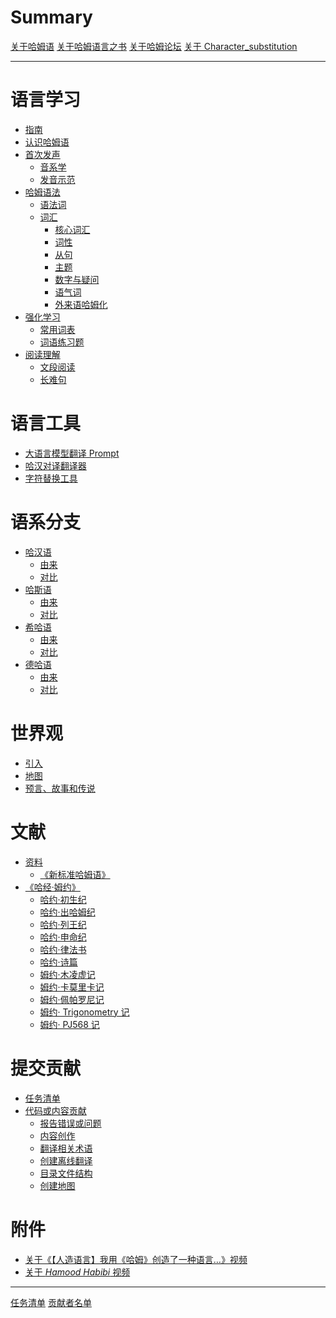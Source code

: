 # Summary

[关于哈姆语](index.md)
[关于哈姆语言之书](About_Book.md)
[关于哈姆论坛](Community.md)
[关于 Character_substitution](Character_substitution.md)

---

# 语言学习

- [指南](Guide/index.md)
- [认识哈姆语](First_Contact.md)
- [首次发声](Reading/index.md)
  - [音系学](Reading/Sound.md)
  - [发音示范]()
- [哈姆语法](Grammar/index.md)
  - [语法词](Grammar/Main.md)
  - [词汇](Grammar/Words/index.md)
    - [核心词汇](Grammar/Words/Core.md)
    - [词性](Grammar/Words/Characteristic.md)
    - [从句](Grammar/Words/Subordinate_clause.md)
    - [主题](Grammar/Words/Theme.md)
    - [数字与疑问](Grammar/Words/Num&Query.md)
    - [语气词](Grammar/Words/Exclamations.md)
    - [外来语哈姆化](Grammar/Words/Extern.md)
- [强化学习](Words_Learning/index.md)
  - [常用词表](Words_Learning/List.md)
  - [词语练习题]()
- [阅读理解]()
  - [文段阅读]()
  - [长难句]()

# 语言工具

- [大语言模型翻译 Prompt](lib/Prompt.md)
- [哈汉对译翻译器](Translator.md)
- [字符替换工具](Character_substitution.md)

# 语系分支

- [哈汉语]()
  - [由来]()
  - [对比]()
- [哈斯语]()
  - [由来]()
  - [对比]()
- [希哈语]()
  - [由来]()
  - [对比]()
- [德哈语]()
  - [由来]()
  - [对比]()

# 世界观

- [引入]()
- [地图]()
- [预言、故事和传说]()

# 文献

- [资料](Materials/index.md)
  - [《新标准哈姆语》](Materials/New_Standard_Hamud.md)
- [《哈经·姆约》](Materials/Bible_Hamud/index.md)
  - [哈约·初生纪](Materials/Bible_Hamud/Newborn.md)
  - [哈约·出哈姆纪](Materials/Bible_Hamud/Hamud.md)
  - [哈约·列王纪](Materials/Bible_Hamud/Kings.md)
  - [哈约·申命纪](Materials/Bible_Hamud/Souls.md)
  - [哈约·律法书](Materials/Bible_Hamud/Laws.md)
  - [哈约·诗篇](Materials/Bible_Hamud/Poem.md)
  - [姆约·木凌虚记](Materials/Bible_Hamud/Record_murinsu.md)
  - [姆约·卡莫里卡记](Materials/Bible_Hamud/Record_gamurig.md)
  - [姆约·佩帕罗尼记](Materials/Bible_Hamud/Record_bebaron.md)
  - [姆约· Trigonometry 记]()
  - [姆约· PJ568 记]()  <!-- (Materials/Bible_Hamud/Record_PJ568.md) -->

# 提交贡献

- [任务清单](To_do.md)
- [代码或内容贡献](Contribute/index.md)
  - [报告错误或问题](Contribute/Feedback.md)
  - [内容创作](Contribute/Creation.md)
  - [翻译相关术语](Contribute/Words_translate.md)
  - [创建离线翻译]()
  - [目录文件结构](Contribute/File_structure.md)
  - [创建地图]()

# 附件

- [关于《【人造语言】我用《哈姆》创造了一种语言…》视频](lib/First_Video.md)
- [关于 *Hamood Habibi* 视频](lib/Hamood_Habibi.md)

---

[任务清单](To_do.md)
[贡献者名单](Contributors/index.md)
